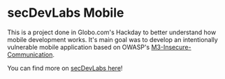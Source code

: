 # secDevLabs Mobile

This is a project done in Globo.com's Hackday to better understand how mobile development works. It's main goal was to
develop an intentionally vulnerable mobile application based on OWASP's [M3-Insecure-Communication](https://www.owasp.org/index.php/Mobile_Top_10_2016-M3-Insecure_Communication).

You can find more on [secDevLabs here](https://github.com/globocom/secDevLabs)!
